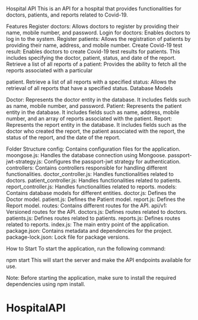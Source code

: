 Hospital API
This is an API for a hospital that provides functionalities for doctors, patients, and reports related to Covid-19.

Features
Register doctors: Allows doctors to register by providing their name, mobile number, and password.
Login for doctors: Enables doctors to log in to the system.
Register patients: Allows the registration of patients by providing their name, address, and mobile number.
Create Covid-19 test result: Enables doctors to create Covid-19 test results for patients. This includes specifying the doctor, patient, status, and date of the report.
Retrieve a list of all reports of a patient: Provides the ability to fetch all the reports associated with a particular 



patient.
Retrieve a list of all reports with a specified status: Allows the retrieval of all reports that have a specified status.
Database Models


Doctor: Represents the doctor entity in the database. It includes fields such as name, mobile number, and password.
Patient: Represents the patient entity in the database. It includes fields such as name, address, mobile number, and an array of reports associated with the patient.
Report: Represents the report entity in the database. It includes fields such as the doctor who created the report, the patient associated with the report, the status of the report, and the date of the report.


Folder Structure
config: Contains configuration files for the application.
moongose.js: Handles the database connection using Mongoose.
passport-jwt-strategy.js: Configures the passport-jwt strategy for authentication.
controllers: Contains controllers responsible for handling different functionalities.
doctor_controller.js: Handles functionalities related to doctors.
patient_controller.js: Handles functionalities related to patients.
report_controller.js: Handles functionalities related to reports.
models: Contains database models for different entities.
doctor.js: Defines the Doctor model.
patient.js: Defines the Patient model.
report.js: Defines the Report model.
routes: Contains different routes for the API.
api/v1: Versioned routes for the API.
doctors.js: Defines routes related to doctors.
patients.js: Defines routes related to patients.
reports.js: Defines routes related to reports.
index.js: The main entry point of the application.
package.json: Contains metadata and dependencies for the project.
package-lock.json: Lock file for package versions.


How to Start
To start the application, run the following command:


npm start
This will start the server and make the API endpoints available for use.

Note: Before starting the application, make sure to install the required dependencies using npm install.




# HospitalAPI

